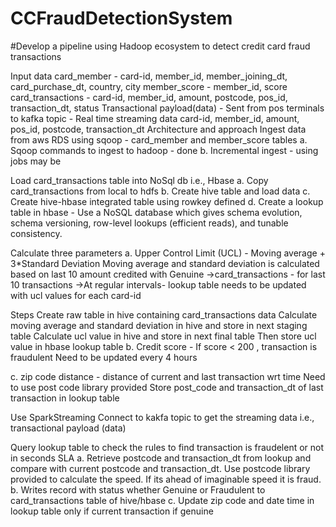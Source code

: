# CCFraudDetectionSystem

#Develop a pipeline using Hadoop ecosystem to detect credit card fraud transactions

Input data
card_member - card-id, member_id, member_joining_dt, card_purchase_dt, country, city
member_score - member_id, score
card_transactions - card-id, member_id, amount, postcode, pos_id, transaction_dt, status
Transactional payload(data) - Sent from pos terminals to kafka topic - Real time streaming data card-id, member_id, amount, pos_id, postcode, transaction_dt
Architecture and approach
Ingest data from aws RDS using sqoop - card_member and member_score tables a. Sqoop commands to ingest to hadoop - done b. Incremental ingest - using jobs may be

Load card_transactions table into NoSql db i.e., Hbase a. Copy card_transactions from local to hdfs b. Create hive table and load data c. Create hive-hbase integrated table using rowkey defined d. Create a lookup table in hbase - Use a NoSQL database which gives schema evolution, schema versioning, row-level lookups (efficient reads), and tunable consistency.

Calculate three parameters a. Upper Control Limit (UCL) - Moving average + 3*Standard Deviation Moving average and standard deviation is calculated based on last 10 amount credited with Genuine ->card_transactions - for last 10 transactions ->At regular intervals- lookup table needs to be updated with ucl values for each card-id

 Steps
 Create raw table in hive containing card_transactions data
 Calculate moving average and standard deviation in hive and store in next staging table
 Calculate ucl value in hive and store in next final table
 Then store ucl value in hbase lookup table
b. Credit score - If score < 200 , transaction is fraudulent Need to be updated every 4 hours

c. zip code distance - distance of current and last transaction wrt time Need to use post code library provided Store post_code and transaction_dt of last transaction in lookup table

Use SparkStreaming Connect to kakfa topic to get the streaming data i.e., transactional payload (data)

Query lookup table to check the rules to find transaction is fraudelent or not in seconds SLA a. Retrieve postcode and transaction_dt from lookup and compare with current postcode and transaction_dt. Use postcode library provided to calculate the speed. If its ahead of imaginable speed it is fraud. b. Writes record with status whether Genuine or Fraudulent to card_transactions table of hive/hbase c. Update zip code and date time in lookup table only if current transaction if genuine
